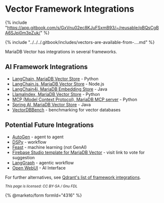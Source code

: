 # Vector Framework Integrations

{% include "https://app.gitbook.com/s/GxVnu02ec8KJuFSxmB93/~/reusable/pBQsCgBA6SJpi0m3pZuk/" %}

{% include "../../../.gitbook/includes/vectors-are-available-from-....md" %}

MariaDB Vector has integrations in several frameworks.

## AI Framework Integrations

* [LangChain, MariaDB Vector Store](https://pypi.org/project/langchain-mariadb/) - Python
* [LangChain.js, MariaDB Vector Store](https://js.langchain.com/docs/integrations/vectorstores/mariadb/) - Node.js
* [LangChain4j, MariaDB Embedding Store](https://docs.langchain4j.dev/integrations/embedding-stores/mariadb/) - Java
* [LlamaIndex, MariaDB Vector Store](https://docs.llamaindex.ai/en/stable/api_reference/storage/vector_store/mariadb/) - Python
* [MCP (Model Context Protocol), MariaDB MCP server](https://github.com/mariadb/mcp) - Python
* [Spring AI, MariaDB Vector Store](https://docs.spring.io/spring-ai/reference/api/vectordbs/mariadb.html) - Java
* [VectorDBBench](https://github.com/zilliztech/VectorDBBench/pull/375) - benchmarking for vector databases

## Potential Future Integrations

* [AutoGen](https://github.com/microsoft/autogen) - agent to agent
* [DSPy](https://github.com/stanfordnlp/dspy) - workflow
* [Feast](https://github.com/feast-dev/feast) - machine learning (not GenAI)
* [Firebase Studio template for MariaDB Vector](https://firebase.uservoice.com/forums/948424-general/suggestions/49702310-mariadb-vector) - visit link to vote for suggestion
* [LangGraph](https://github.com/langchain-ai/langgraph) - agentic workflow
* [Open WebUI](https://github.com/open-webui/open-webui) - AI Interface

For further alternatives, see [Qdrant's list of framework integrations](https://qdrant.tech/documentation/frameworks/).

<sub>_This page is licensed: CC BY-SA / Gnu FDL_</sub>

{% @marketo/form formId="4316" %}
